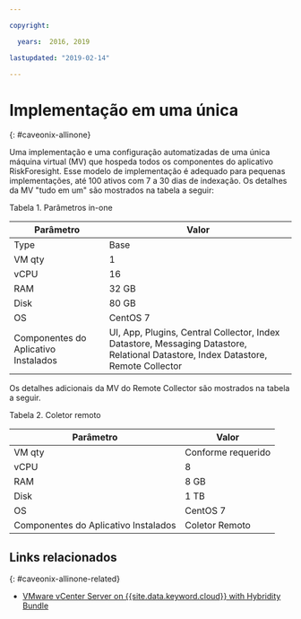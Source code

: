 ```yaml
---

copyright:

  years:  2016, 2019

lastupdated: "2019-02-14"

---
```


# Implementação em uma única
{: #caveonix-allinone}

Uma implementação e uma configuração automatizadas de uma única máquina virtual (MV) que hospeda todos os componentes do aplicativo RiskForesight. Esse modelo de implementação é adequado para pequenas implementações, até 100 ativos com 7 a 30 dias de indexação. Os detalhes da MV "tudo em um" são mostrados na tabela a seguir:

Tabela 1. Parâmetros in-one

|Parâmetro	|Valor|
|---|---|
|Type	|Base|
|VM qty	|1|
|vCPU	|16|
|RAM	|32 GB|
|Disk	|80 GB|
|OS	|CentOS 7|
|Componentes do Aplicativo Instalados|	UI, App, Plugins, Central Collector, Index Datastore, Messaging Datastore, Relational Datastore, Index Datastore, Remote Collector|

Os detalhes adicionais da MV do Remote Collector são mostrados na tabela a seguir.

Tabela 2. Coletor remoto

|Parâmetro	|Valor|
|---|---|
|VM qty	|Conforme requerido|
|vCPU	|8|
|RAM	|8 GB|
|Disk	|1 TB|
|OS	|CentOS 7|
|Componentes do Aplicativo Instalados	|Coletor Remoto|

## Links relacionados
{: #caveonix-allinone-related}

*   [VMware vCenter Server on {{site.data.keyword.cloud}} with Hybridity Bundle](/docs/services/vmwaresolutions/archiref/vcs?topic=vmware-solutions-vcs-hybridity-intro)
